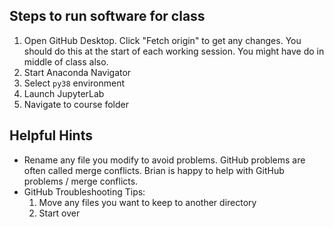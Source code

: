 Steps to run software for class
------

1. Open GitHub Desktop. Click "Fetch origin" to get any changes. You should do this at the start of each working session. You might have do in middle of class also.
1. Start Anaconda Navigator
1. Select `py38` environment
1. Launch JupyterLab
1. Navigate to course folder


Helpful Hints
------

- Rename any file you modify to avoid problems. GitHub problems are often called merge conflicts. Brian is happy to help with GitHub problems / merge conflicts.
- GitHub Troubleshooting Tips:
    1. Move any files you want to keep to another directory
    1. Start over
